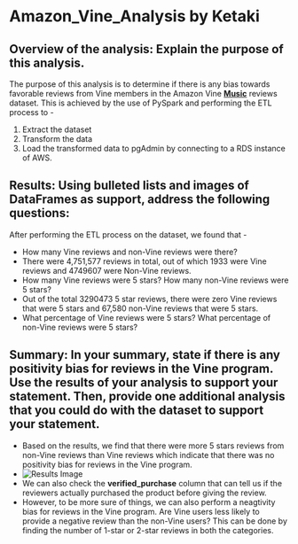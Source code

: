 # Amazon_Vine_Analysis by Ketaki
## Overview of the analysis: Explain the purpose of this analysis.
The purpose of this analysis is to determine if there is any bias towards favorable reviews from Vine members in the Amazon Vine [**Music**](https://s3.amazonaws.com/amazon-reviews-pds/tsv/amazon_reviews_us_Music_v1_00.tsv.gz) reviews dataset. This is achieved by the use of PySpark and performing the ETL process to -
1. Extract the dataset
2. Transform the data
3. Load the transformed data to pgAdmin by connecting to a RDS instance of AWS.
## Results: Using bulleted lists and images of DataFrames as support, address the following questions:
After performing the ETL process on the dataset, we found that -
- How many Vine reviews and non-Vine reviews were there?
- There were 4,751,577 reviews in total, out of which 1933 were Vine reviews and 4749607 were Non-Vine reviews.
- How many Vine reviews were 5 stars? How many non-Vine reviews were 5 stars?
- Out of the total 3290473 5 star reviews, there were zero Vine reviews that were 5 stars and 67,580 non-Vine reviews that were 5 stars.
- What percentage of Vine reviews were 5 stars? What percentage of non-Vine reviews were 5 stars?

## Summary: In your summary, state if there is any positivity bias for reviews in the Vine program. Use the results of your analysis to support your statement. Then, provide one additional analysis that you could do with the dataset to support your statement.
- Based on the results, we find that there were more 5 stars reviews from non-Vine reviews than Vine reviews which indicate that there was no positivity bias for reviews in the Vine program. 
- ![Results Image]()
- We can also check the **verified_purchase** column that can tell us if the reviewers actually purchased the product before giving the review.
- However, to be more sure of things, we can also perform a neagtivity bias for reviews in the Vine program. Are Vine users less likely to provide a negative review than the non-Vine users? This can be done by finding the number of 1-star or 2-star reviews in both the categories. 
